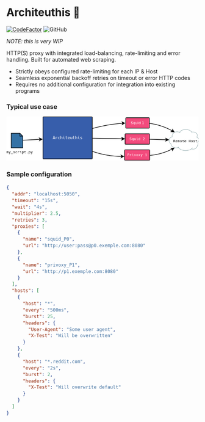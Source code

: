 # Architeuthis 🦑

[![CodeFactor](https://www.codefactor.io/repository/github/simon987/architeuthis/badge)](https://www.codefactor.io/repository/github/simon987/architeuthis)
![GitHub](https://img.shields.io/github/license/simon987/Architeuthis.svg)

*NOTE: this is very WIP* 

HTTP(S) proxy with integrated load-balancing, rate-limiting
and error handling. Built for automated web scraping.

* Strictly obeys configured rate-limiting for each IP & Host
* Seamless exponential backoff retries on timeout or error HTTP codes
* Requires no additional configuration for integration into existing programs

### Typical use case
![user_case](use_case.png)

### Sample configuration

```json
{
  "addr": "localhost:5050",
  "timeout": "15s",
  "wait": "4s",
  "multiplier": 2.5,
  "retries": 3,
  "proxies": [
    {
      "name": "squid_P0",
      "url": "http://user:pass@p0.exemple.com:8080"
    },
    {
      "name": "privoxy_P1",
      "url": "http://p1.exemple.com:8080"
    }
  ],
  "hosts": [
    {
      "host": "*",
      "every": "500ms",
      "burst": 25,
      "headers": {
        "User-Agent": "Some user agent",
        "X-Test": "Will be overwritten"
      }
    },
    {
      "host": "*.reddit.com",
      "every": "2s",
      "burst": 2,
      "headers": {
        "X-Test": "Will overwrite default"
      }
    }
  ]
}
```

